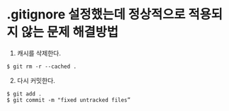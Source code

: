 # .gitignore 설정했는데 정상적으로 적용되지 않는 문제 해결방법

1. 캐시를 삭제한다.
``` shell
$ git rm -r --cached .
```

2. 다시 커밋한다.
``` shell
$ git add .
$ git commit -m "fixed untracked files”
```
